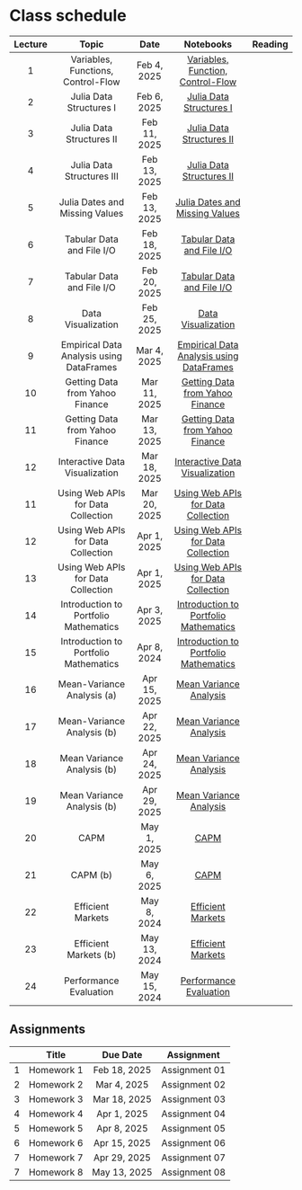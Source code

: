 # Class schedule

| Lecture | Topic                              | Date          |  Notebooks                                                                             | Reading              |
|:-------:|:----------------------------------:|:-------------:|:--------------------------------------------------------------------------------------:|:--------------------:|
| 1       | Variables, Functions, Control-Flow | Feb  4, 2025  | [Variables, Function, Control-Flow](/assets/notebooksolutions/Lect01/Lect01.html)      |                      |
| 2       | Julia Data Structures I            | Feb  6, 2025  | [Julia Data Structures I](/assets/notebooksolutions/Lect02/Lect02.html)                |                      |
| 3       | Julia Data Structures II           | Feb  11, 2025  | [Julia Data Structures II](/assets/notebooksolutions/Lect03/Lect03.html)              |                      |
| 4       | Julia Data Structures III          | Feb  13, 2025  | [Julia Data Structures II](/assets/notebooksolutions/Lect04/Lect04.html)              |                      |
| 5       | Julia Dates and Missing Values     | Feb  13, 2025  | [Julia Dates and Missing Values](/assets/notebooksolutions/Lect05/Lect05.html)        |                      |
| 6       | Tabular Data and File I/O          | Feb  18, 2025  | [Tabular Data and File I/O](/assets/notebooksolutions/Lect06/Lect06.html)        |                      |
| 7       | Tabular Data and File I/O          | Feb  20, 2025  | [Tabular Data and File I/O](/assets/notebooksolutions/Lect06/Lect06.html)        |                      |
| 8       | Data Visualization                 | Feb  25, 2025  | [Data Visualization](/assets/notebooksolutions/Lect07/Lect07.html)        |                      |
| 9       | Empirical Data Analysis using DataFrames  | Mar  4, 2025  | [Empirical Data Analysis using DataFrames](/assets/notebooksolutions/Lect08/Lect08.html)        |                      |
| 10      | Getting Data from Yahoo Finance    | Mar  11, 2025  | [Getting Data from Yahoo Finance](/assets/notebooksolutions/Lect09/Lect09.html)        |                      |
| 11      | Getting Data from Yahoo Finance    | Mar  13, 2025  | [Getting Data from Yahoo Finance](/assets/notebooksolutions/Lect09/Lect09.html)        |                      |
| 12      | Interactive Data Visualization     | Mar  18, 2025  | [Interactive Data Visualization](/assets/notebooksolutions/Lect10/Lect10.html)        |                      |
| 11      | Using Web APIs for Data Collection | Mar  20, 2025  | [Using Web APIs for Data Collection](/assets/notebooksolutions/Lect11/Lect11.html)        |                      |
| 12      | Using Web APIs for Data Collection | Apr  1, 2025  | [Using Web APIs for Data Collection](/assets/notebooksolutions/Lect11/Lect11.html)        |                      |
| 13      | Using Web APIs for Data Collection | Apr  1, 2025  | [Using Web APIs for Data Collection](/assets/notebooksolutions/Lect11/Lect11.html)        |                      |
| 14      | Introduction to Portfolio Mathematics | Apr 3, 2025  | [Introduction to Portfolio Mathematics](/assets/notebooksolutions/Lect12/Lect12.html)        |                      |
| 15      | Introduction to Portfolio Mathematics | Apr 8, 2024  | [Introduction to Portfolio Mathematics](/assets/notebooksolutions/Lect12/Lect12.html)        |                      |
| 16      | Mean-Variance Analysis  (a)        | Apr 15, 2025  | [Mean Variance Analysis](/assets/notebooksolutions/Lect13/Lect13a.html)        |                      |
| 17      | Mean-Variance Analysis  (b)        | Apr 22, 2025  | [Mean Variance Analysis](/assets/notebooksolutions/Lect13/Lect13b.html)        |                      |
| 18      | Mean Variance Analysis  (b)     | Apr 24, 2025  | [Mean Variance Analysis](/assets/notebooksolutions/Lect13/Lect13b.html)        |                      |
| 19      | Mean Variance Analysis  (b)     | Apr 29, 2025  | [Mean Variance Analysis](/assets/notebooksolutions/Lect13/Lect13b.html)        |                      |
| 20      | CAPM        | May 1, 2025  | [CAPM](/assets/notebooksolutions/Lect14/Lect14.html)        |                      |
| 21      | CAPM (b)    | May 6, 2025  | [CAPM](/assets/notebooksolutions/Lect14/Lect14.html)        |                      |
| 22      | Efficient Markets                   | May 8, 2024  | [Efficient Markets](/assets/notebooksolutions/Lect15/Lect15.html)        |                      |
| 23      | Efficient Markets (b)               | May 13, 2024  | [Efficient Markets](/assets/notebooksolutions/Lect15/Lect15.html)        |                      |
| 24      | Performance Evaluation              | May 15, 2024  | [Performance Evaluation](/assets/notebooksolutions/Lect16/Lect16.html)        |                      |


## Assignments

|         | Title                                      | Due Date          | Assignment                                              |
|:-------:|:------------------------------------------:|:-----------------:|:-------------------------------------------------------:|
| 1       | Homework 1                                 | Feb 18, 2025      | Assignment 01      |
| 2       | Homework 2                                 | Mar 4, 2025       | Assignment 02      |
| 3       | Homework 3                                 | Mar 18, 2025      | Assignment 03      |
| 4       | Homework 4                                 | Apr 1, 2025       | Assignment 04      |
| 5       | Homework 5                                 | Apr 8, 2025       | Assignment 05      |
| 6       | Homework 6                                 | Apr 15, 2025      | Assignment 06      |
| 7       | Homework 7                                 | Apr 29, 2025      | Assignment 07      |
| 7       | Homework 8                                 | May 13, 2025      | Assignment 08     |

